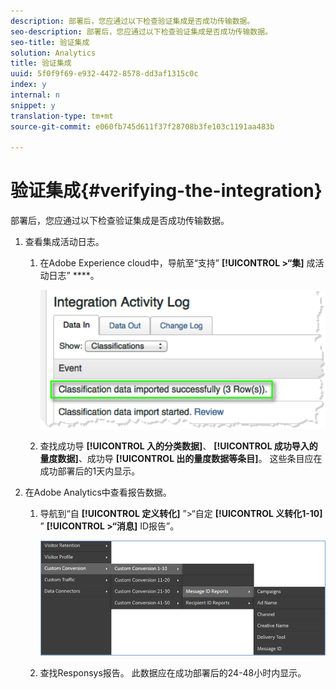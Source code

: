 ```yaml
---
description: 部署后，您应通过以下检查验证集成是否成功传输数据。
seo-description: 部署后，您应通过以下检查验证集成是否成功传输数据。
seo-title: 验证集成
solution: Analytics
title: 验证集成
uuid: 5f0f9f69-e932-4472-8578-dd3af1315c0c
index: y
internal: n
snippet: y
translation-type: tm+mt
source-git-commit: e060fb745d611f37f28708b3fe103c1191aa483b

---
```



# 验证集成{#verifying-the-integration}

部署后，您应通过以下检查验证集成是否成功传输数据。

1. 查看集成活动日志。
   1. 在Adobe Experience cloud中，导航至“支持” **[!UICONTROL &gt;“集]** 成活动日志” ****。

      ![](assets/integration_activity_log.png)

   1. 查找成功导 **[!UICONTROL 入的分类数据]**、 **[!UICONTROL 成功导入的量度数据]**、成功导 **[!UICONTROL 出的量度数据等条目]**。 这些条目应在成功部署后的1天内显示。
1. 在Adobe Analytics中查看报告数据。
   1. 导航到“自 **[!UICONTROL 定义转化]** ”&gt;“自定 **[!UICONTROL 义转化1-10]** ” **[!UICONTROL &gt;“消息]** ID报告”。

      ![](assets/reporting.png)

   1. 查找Responsys报告。 此数据应在成功部署后的24-48小时内显示。
